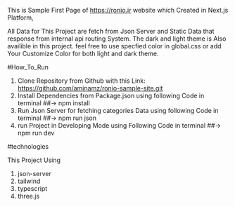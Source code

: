 This is Sample First Page of https://ronio.ir website which Created in Next.js Platform,

All Data for This Project are fetch from Json Server and Static Data that response from internal api routing System.
The dark and light theme is Also availible in this project. feel free to use specfied color in global.css or add Your Customize Color for both light and dark theme.

#How_To_Run

1. Clone Repository from Github with this Link: https://github.com/aminamz/ronio-sample-site.git
2. Install Dependencies from Package.json using following Code in terminal
   ##-> npm install
3. Run Json Server for fetching categories Data using following Code in terminal
   ##-> npm run json
4. run Project in Developing Mode using Following Code in terminal
   ##-> npm run dev

#technologies

This Project Using

1. json-server
2. tailwind
3. typescript
4. three.js
